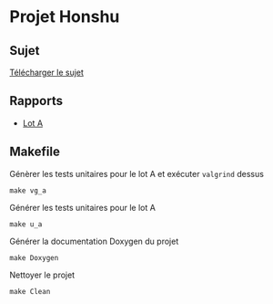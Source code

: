 # Projet Honshu

## Sujet

[Télécharger le sujet](https://git.iiens.net/milhaud2017/Honshu_V2/raw/master/Sujet/Sujet.pdf)

## Rapports

* [Lot A](https://git.iiens.net/milhaud2017/Honshu_V2/raw/master/Rapport/LotA.pdf)

## Makefile

Génèrer les tests unitaires pour le lot A et exécuter `valgrind` dessus

```
make vg_a
```

Générer les tests unitaires pour le lot A

```
make u_a
```

Générer la documentation Doxygen du projet

```
make Doxygen
```

Nettoyer le projet

```
make Clean
```


